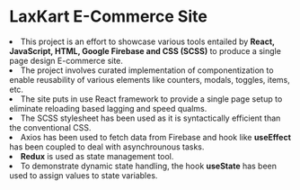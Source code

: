 # LaxKart E-Commerce Site

<li>This project is an effort to showcase various tools entailed by <b>React, JavaScript, HTML, Google Firebase and CSS (SCSS)</b> to produce a single page design E-commerce site.</li>
<li>The project involves curated implementation of componentization to enable reusability of various elements like counters, modals, toggles, items, etc.</li>
<li>The site puts in use React framework to provide a single page setup to eliminate reloading based lagging and speed qualms.</li>
<li>The SCSS stylesheet has been used as it is syntactically efficient than the conventional CSS.</li>
<li>Axios has been used to fetch data from Firebase and hook like <b>useEffect</b> has been coupled to deal with asynchrounous tasks.</li>
<li><b>Redux</b> is used as state management tool.</li>
<li>To demonstrate dynamic state handling, the hook <b>useState</b> has been used to assign values to state variables.</li>
